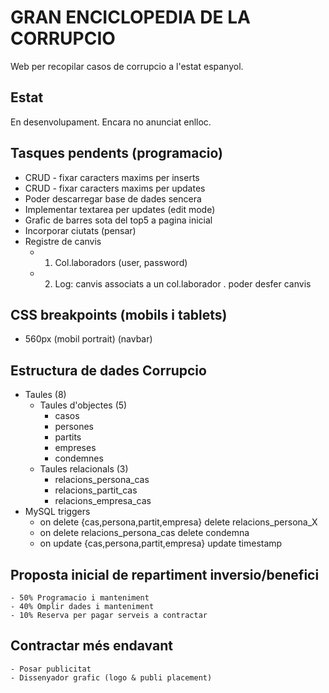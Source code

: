 # GRAN ENCICLOPEDIA DE LA CORRUPCIO

Web per recopilar casos de corrupcio a l'estat espanyol.

## Estat
En desenvolupament. Encara no anunciat enlloc.

## Tasques pendents (programacio)
- CRUD - fixar caracters maxims per inserts
- CRUD - fixar caracters maxims per updates
- Poder descarregar base de dades sencera
- Implementar textarea per updates (edit mode)
- Grafic de barres sota del top5 a pagina inicial
- Incorporar ciutats (pensar)
- Registre de canvis
	- 1. Col.laboradors (user, password)
	- 2. Log: canvis associats a un col.laborador . poder desfer canvis

## CSS breakpoints (mobils i tablets)
- 560px (mobil portrait) (navbar)

## Estructura de dades Corrupcio
- Taules (8)
	- Taules d'objectes (5)
		- casos 
		- persones
		- partits 
		- empreses 
		- condemnes
	- Taules relacionals (3)
		- relacions_persona_cas
		- relacions_partit_cas
		- relacions_empresa_cas
- MySQL triggers
  - on delete {cas,persona,partit,empresa} delete relacions_persona_X
  - on delete relacions_persona_cas delete condemna
  - on update {cas,persona,partit,empresa} update timestamp

## Proposta inicial de repartiment inversio/benefici
	- 50% Programacio i manteniment
	- 40% Omplir dades i manteniment
	- 10% Reserva per pagar serveis a contractar

## Contractar més endavant
	- Posar publicitat
	- Dissenyador grafic (logo & publi placement)

